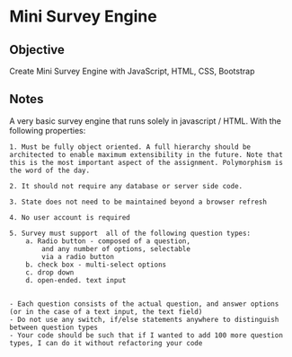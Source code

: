 # Mini Survey Engine



## Objective

Create Mini Survey Engine with JavaScript, HTML, CSS, Bootstrap

## Notes

A very basic survey engine that runs solely in javascript / HTML. With the following properties:

	1. Must be fully object oriented. A full hierarchy should be architected to enable maximum extensibility in the future. Note that this is the most important aspect of the assignment. Polymorphism is the word of the day.
	
	2. It should not require any database or server side code.
	
	3. State does not need to be maintained beyond a browser refresh
	
	4. No user account is required
	
	5. Survey must support  all of the following question types:
		a. Radio button - composed of a question, 
			and any number of options, selectable 
			via a radio button
		b. check box - multi-select options
		c. drop down
		d. open-ended. text input

		
	- Each question consists of the actual question, and answer options (or in the case of a text input, the text field)
	- Do not use any switch, if/else statements anywhere to distinguish between question types
	- Your code should be such that if I wanted to add 100 more question types, I can do it without refactoring your code
